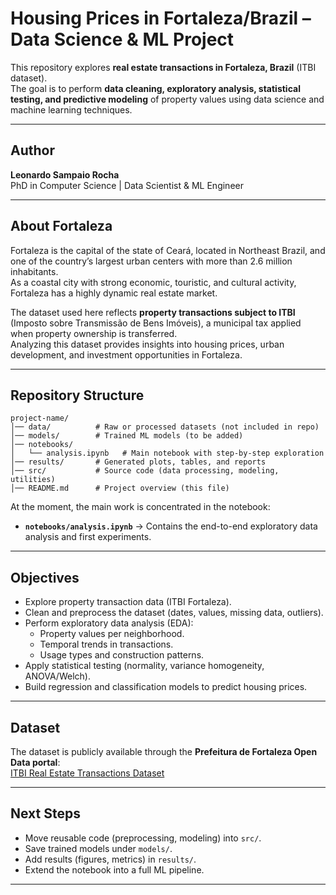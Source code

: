 # Housing Prices in Fortaleza/Brazil – Data Science & ML Project

This repository explores **real estate transactions in Fortaleza, Brazil** (ITBI dataset).  
The goal is to perform **data cleaning, exploratory analysis, statistical testing, and predictive modeling** of property values using data science and machine learning techniques.  

---

## Author

**Leonardo Sampaio Rocha**  
PhD in Computer Science | Data Scientist & ML Engineer  

---

## About Fortaleza

Fortaleza is the capital of the state of Ceará, located in Northeast Brazil, and one of the country’s largest urban centers with more than 2.6 million inhabitants.  
As a coastal city with strong economic, touristic, and cultural activity, Fortaleza has a highly dynamic real estate market.  

The dataset used here reflects **property transactions subject to ITBI** (Imposto sobre Transmissão de Bens Imóveis), a municipal tax applied when property ownership is transferred.  
Analyzing this dataset provides insights into housing prices, urban development, and investment opportunities in Fortaleza.

---

## Repository Structure

```
project-name/
│── data/          # Raw or processed datasets (not included in repo)
│── models/        # Trained ML models (to be added)
│── notebooks/
│   └── analysis.ipynb   # Main notebook with step-by-step exploration
│── results/       # Generated plots, tables, and reports
│── src/           # Source code (data processing, modeling, utilities)
│── README.md      # Project overview (this file)
```


At the moment, the main work is concentrated in the notebook:

- **`notebooks/analysis.ipynb`** → Contains the end-to-end exploratory data analysis and first experiments.

---

## Objectives

- Explore property transaction data (ITBI Fortaleza).
- Clean and preprocess the dataset (dates, values, missing data, outliers).
- Perform exploratory data analysis (EDA):
  - Property values per neighborhood.
  - Temporal trends in transactions.
  - Usage types and construction patterns.
- Apply statistical testing (normality, variance homogeneity, ANOVA/Welch).
- Build regression and classification models to predict housing prices.

---

## Dataset

The dataset is publicly available through the **Prefeitura de Fortaleza Open Data portal**:  
[ITBI Real Estate Transactions Dataset](https://dados.fortaleza.ce.gov.br/dataset/dados_abertos_itbi_transacoes_imobiliarias/resource/46324d49-9809-4d32-8e5c-b4b570f067ce)

---

## Next Steps

- Move reusable code (preprocessing, modeling) into `src/`.
- Save trained models under `models/`.
- Add results (figures, metrics) in `results/`.
- Extend the notebook into a full ML pipeline.



---

